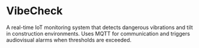 # VibeCheck
A real-time IoT monitoring system that detects dangerous vibrations and tilt in construction environments. Uses MQTT for communication and triggers audiovisual alarms when thresholds are exceeded.
